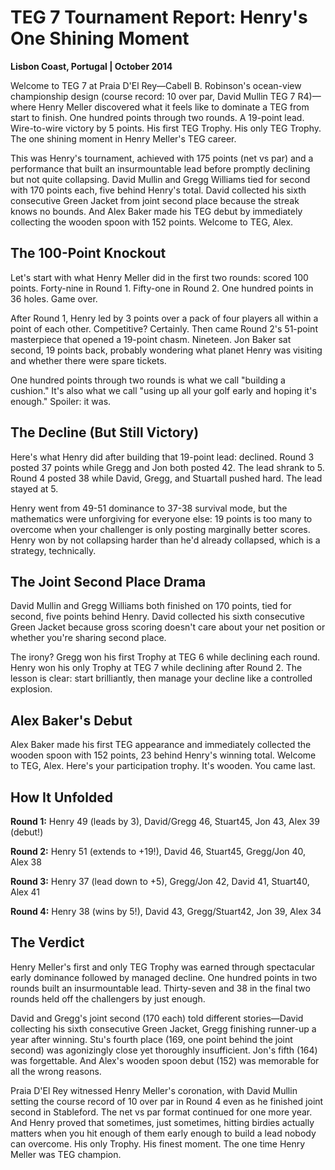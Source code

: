 # TEG 7 Tournament Report: Henry's One Shining Moment

**Lisbon Coast, Portugal | October 2014**

Welcome to TEG 7 at Praia D'El Rey—Cabell B. Robinson's ocean-view championship design (course record: 10 over par, David Mullin TEG 7 R4)—where Henry Meller discovered what it feels like to dominate a TEG from start to finish. One hundred points through two rounds. A 19-point lead. Wire-to-wire victory by 5 points. His first TEG Trophy. His only TEG Trophy. The one shining moment in Henry Meller's TEG career.

This was Henry's tournament, achieved with 175 points (net vs par) and a performance that built an insurmountable lead before promptly declining but not quite collapsing. David Mullin and Gregg Williams tied for second with 170 points each, five behind Henry's total. David collected his sixth consecutive Green Jacket from joint second place because the streak knows no bounds. And Alex Baker made his TEG debut by immediately collecting the wooden spoon with 152 points. Welcome to TEG, Alex.

## The 100-Point Knockout

Let's start with what Henry Meller did in the first two rounds: scored 100 points. Forty-nine in Round 1. Fifty-one in Round 2. One hundred points in 36 holes. Game over.

After Round 1, Henry led by 3 points over a pack of four players all within a point of each other. Competitive? Certainly. Then came Round 2's 51-point masterpiece that opened a 19-point chasm. Nineteen. Jon Baker sat second, 19 points back, probably wondering what planet Henry was visiting and whether there were spare tickets.

One hundred points through two rounds is what we call "building a cushion." It's also what we call "using up all your golf early and hoping it's enough." Spoiler: it was.

## The Decline (But Still Victory)

Here's what Henry did after building that 19-point lead: declined. Round 3 posted 37 points while Gregg and Jon both posted 42. The lead shrank to 5. Round 4 posted 38 while David, Gregg, and Stuartall pushed hard. The lead stayed at 5.

Henry went from 49-51 dominance to 37-38 survival mode, but the mathematics were unforgiving for everyone else: 19 points is too many to overcome when your challenger is only posting marginally better scores. Henry won by not collapsing harder than he'd already collapsed, which is a strategy, technically.

## The Joint Second Place Drama

David Mullin and Gregg Williams both finished on 170 points, tied for second, five points behind Henry. David collected his sixth consecutive Green Jacket because gross scoring doesn't care about your net position or whether you're sharing second place.

The irony? Gregg won his first Trophy at TEG 6 while declining each round. Henry won his only Trophy at TEG 7 while declining after Round 2. The lesson is clear: start brilliantly, then manage your decline like a controlled explosion.

## Alex Baker's Debut

Alex Baker made his first TEG appearance and immediately collected the wooden spoon with 152 points, 23 behind Henry's winning total. Welcome to TEG, Alex. Here's your participation trophy. It's wooden. You came last.

## How It Unfolded

**Round 1:** Henry 49 (leads by 3), David/Gregg 46, Stuart45, Jon 43, Alex 39 (debut!)

**Round 2:** Henry 51 (extends to +19!), David 46, Stuart45, Gregg/Jon 40, Alex 38

**Round 3:** Henry 37 (lead down to +5), Gregg/Jon 42, David 41, Stuart40, Alex 41

**Round 4:** Henry 38 (wins by 5!), David 43, Gregg/Stuart42, Jon 39, Alex 34

## The Verdict

Henry Meller's first and only TEG Trophy was earned through spectacular early dominance followed by managed decline. One hundred points in two rounds built an insurmountable lead. Thirty-seven and 38 in the final two rounds held off the challengers by just enough.

David and Gregg's joint second (170 each) told different stories—David collecting his sixth consecutive Green Jacket, Gregg finishing runner-up a year after winning. Stu's fourth place (169, one point behind the joint second) was agonizingly close yet thoroughly insufficient. Jon's fifth (164) was forgettable. And Alex's wooden spoon debut (152) was memorable for all the wrong reasons.

Praia D'El Rey witnessed Henry Meller's coronation, with David Mullin setting the course record of 10 over par in Round 4 even as he finished joint second in Stableford. The net vs par format continued for one more year. And Henry proved that sometimes, just sometimes, hitting birdies actually matters when you hit enough of them early enough to build a lead nobody can overcome. His only Trophy. His finest moment. The one time Henry Meller was TEG champion.
